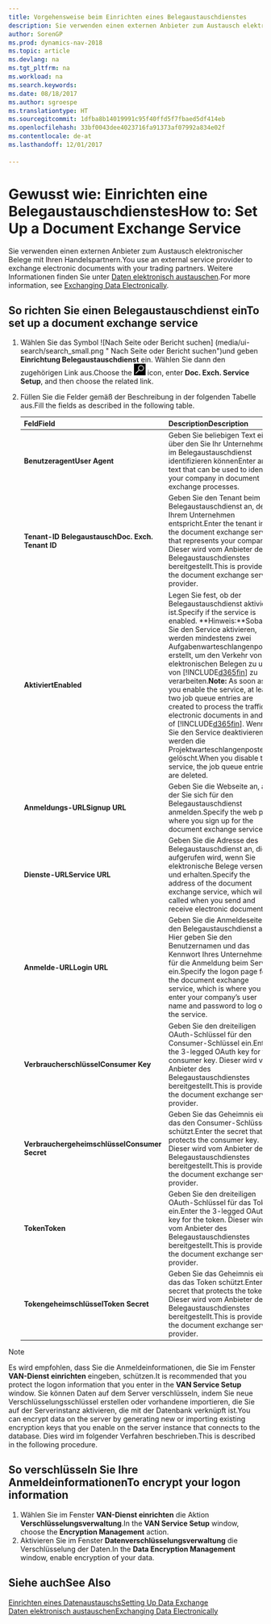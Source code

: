 ```yaml
---
title: Vorgehensweise beim Einrichten eines Belegaustauschdienstes
description: Sie verwenden einen externen Anbieter zum Austausch elektronischer Belege mit Ihren Handelspartnern.
author: SorenGP
ms.prod: dynamics-nav-2018
ms.topic: article
ms.devlang: na
ms.tgt_pltfrm: na
ms.workload: na
ms.search.keywords: 
ms.date: 08/18/2017
ms.author: sgroespe
ms.translationtype: HT
ms.sourcegitcommit: 1dfba8b14019991c95f40ffd5f7fbaed5df414eb
ms.openlocfilehash: 33bf0043dee4023716fa91373af07992a834e02f
ms.contentlocale: de-at
ms.lasthandoff: 12/01/2017

---
```

# <a name="how-to-set-up-a-document-exchange-service"></a><span data-ttu-id="0f799-103">Gewusst wie: Einrichten eine Belegaustauschdienstes</span><span class="sxs-lookup"><span data-stu-id="0f799-103">How to: Set Up a Document Exchange Service</span></span>
<span data-ttu-id="0f799-104">Sie verwenden einen externen Anbieter zum Austausch elektronischer Belege mit Ihren Handelspartnern.</span><span class="sxs-lookup"><span data-stu-id="0f799-104">You use an external service provider to exchange electronic documents with your trading partners.</span></span> <span data-ttu-id="0f799-105">Weitere Informationen finden Sie unter [Daten elektronisch austauschen](across-data-exchange.md).</span><span class="sxs-lookup"><span data-stu-id="0f799-105">For more information, see [Exchanging Data Electronically](across-data-exchange.md).</span></span>  

## <a name="to-set-up-a-document-exchange-service"></a><span data-ttu-id="0f799-106">So richten Sie einen Belegaustauschdienst ein</span><span class="sxs-lookup"><span data-stu-id="0f799-106">To set up a document exchange service</span></span>  
1. <span data-ttu-id="0f799-107">Wählen Sie das Symbol ![Nach Seite oder Bericht suchen] (media/ui-search/search_small.png " Nach Seite oder Bericht suchen")und geben **Einrichtung Belegaustauschdienst** ein. Wählen Sie dann den zugehörigen Link aus.</span><span class="sxs-lookup"><span data-stu-id="0f799-107">Choose the ![Search for Page or Report](media/ui-search/search_small.png "Search for Page or Report icon") icon, enter **Doc. Exch. Service Setup**, and then choose the related link.</span></span>  
2. <span data-ttu-id="0f799-108">Füllen Sie die Felder gemäß der Beschreibung in der folgenden Tabelle aus.</span><span class="sxs-lookup"><span data-stu-id="0f799-108">Fill the fields as described in the following table.</span></span>  

    |<span data-ttu-id="0f799-109">Feld</span><span class="sxs-lookup"><span data-stu-id="0f799-109">Field</span></span>|<span data-ttu-id="0f799-110">Description</span><span class="sxs-lookup"><span data-stu-id="0f799-110">Description</span></span>|  
    |---------------------------------|---------------------------------------|  
    |<span data-ttu-id="0f799-111">**Benutzeragent**</span><span class="sxs-lookup"><span data-stu-id="0f799-111">**User Agent**</span></span>|<span data-ttu-id="0f799-112">Geben Sie beliebigen Text ein, über den Sie Ihr Unternehmen im Belegaustauschdienst identifizieren können</span><span class="sxs-lookup"><span data-stu-id="0f799-112">Enter any text that can be used to identify your company in document exchange processes.</span></span>|  
    |<span data-ttu-id="0f799-113">**Tenant-ID Belegaustausch**</span><span class="sxs-lookup"><span data-stu-id="0f799-113">**Doc. Exch. Tenant ID**</span></span>|<span data-ttu-id="0f799-114">Geben Sie den Tenant beim Belegaustauschdienst an, der Ihrem Unternehmen entspricht.</span><span class="sxs-lookup"><span data-stu-id="0f799-114">Enter the tenant in the document exchange service that represents your company.</span></span> <span data-ttu-id="0f799-115">Dieser wird vom Anbieter des Belegaustauschdienstes bereitgestellt.</span><span class="sxs-lookup"><span data-stu-id="0f799-115">This is provided by the document exchange service provider.</span></span>|  
    |<span data-ttu-id="0f799-116">**Aktiviert**</span><span class="sxs-lookup"><span data-stu-id="0f799-116">**Enabled**</span></span>|<span data-ttu-id="0f799-117">Legen Sie fest, ob der Belegaustauschdienst aktiviert ist.</span><span class="sxs-lookup"><span data-stu-id="0f799-117">Specify if the service is enabled.</span></span> <span data-ttu-id="0f799-118">**Hinweis:**Sobald Sie den Service aktivieren, werden mindestens zwei Aufgabenwarteschlangenposten erstellt, um den Verkehr von elektronischen Belegen zu und von [!INCLUDE[d365fin](includes/d365fin_md.md)] zu verarbeiten.</span><span class="sxs-lookup"><span data-stu-id="0f799-118">**Note:**  As soon as you enable the service, at least two job queue entries are created to process the traffic of electronic documents in and out of [!INCLUDE[d365fin](includes/d365fin_md.md)].</span></span> <span data-ttu-id="0f799-119">Wenn Sie den Service deaktivieren, werden die Projektwarteschlangenposten gelöscht.</span><span class="sxs-lookup"><span data-stu-id="0f799-119">When you disable the service, the job queue entries are deleted.</span></span>|  
    |<span data-ttu-id="0f799-120">**Anmeldungs-URL**</span><span class="sxs-lookup"><span data-stu-id="0f799-120">**Signup URL**</span></span>|<span data-ttu-id="0f799-121">Geben Sie die Webseite an, auf der Sie sich für den Belegaustauschdienst anmelden.</span><span class="sxs-lookup"><span data-stu-id="0f799-121">Specify the web page where you sign up for the document exchange service.</span></span>|  
    |<span data-ttu-id="0f799-122">**Dienste-URL**</span><span class="sxs-lookup"><span data-stu-id="0f799-122">**Service URL**</span></span>|<span data-ttu-id="0f799-123">Geben Sie die Adresse des Belegaustauschdienst an, die aufgerufen wird, wenn Sie elektronische Belege versenden und erhalten.</span><span class="sxs-lookup"><span data-stu-id="0f799-123">Specify the address of the document exchange service, which will be called when you send and receive electronic documents.</span></span>|  
    |<span data-ttu-id="0f799-124">**Anmelde-URL**</span><span class="sxs-lookup"><span data-stu-id="0f799-124">**Login URL**</span></span>|<span data-ttu-id="0f799-125">Geben Sie die Anmeldeseite für den Belegaustauschdienst an. Hier geben Sie den Benutzernamen und das Kennwort Ihres Unternehmens für die Anmeldung beim Service ein.</span><span class="sxs-lookup"><span data-stu-id="0f799-125">Specify the logon page for the document exchange service, which is where you enter your company’s user name and password to log on to the service.</span></span>|  
    |<span data-ttu-id="0f799-126">**Verbraucherschlüssel**</span><span class="sxs-lookup"><span data-stu-id="0f799-126">**Consumer Key**</span></span>|<span data-ttu-id="0f799-127">Geben Sie den dreiteiligen OAuth-Schlüssel für den Consumer-Schlüssel ein.</span><span class="sxs-lookup"><span data-stu-id="0f799-127">Enter the 3-legged OAuth key for the consumer key.</span></span> <span data-ttu-id="0f799-128">Dieser wird vom Anbieter des Belegaustauschdienstes bereitgestellt.</span><span class="sxs-lookup"><span data-stu-id="0f799-128">This is provided by the document exchange service provider.</span></span>|  
    |<span data-ttu-id="0f799-129">**Verbrauchergeheimschlüssel**</span><span class="sxs-lookup"><span data-stu-id="0f799-129">**Consumer Secret**</span></span>|<span data-ttu-id="0f799-130">Geben Sie das Geheimnis ein, das den Consumer-Schlüssel schützt.</span><span class="sxs-lookup"><span data-stu-id="0f799-130">Enter the secret that protects the consumer key.</span></span> <span data-ttu-id="0f799-131">Dieser wird vom Anbieter des Belegaustauschdienstes bereitgestellt.</span><span class="sxs-lookup"><span data-stu-id="0f799-131">This is provided by the document exchange service provider.</span></span>|  
    |<span data-ttu-id="0f799-132">**Token**</span><span class="sxs-lookup"><span data-stu-id="0f799-132">**Token**</span></span>|<span data-ttu-id="0f799-133">Geben Sie den dreiteiligen OAuth-Schlüssel für das Token ein.</span><span class="sxs-lookup"><span data-stu-id="0f799-133">Enter the 3-legged OAuth key for the token.</span></span> <span data-ttu-id="0f799-134">Dieser wird vom Anbieter des Belegaustauschdienstes bereitgestellt.</span><span class="sxs-lookup"><span data-stu-id="0f799-134">This is provided by the document exchange service provider.</span></span>|  
    |<span data-ttu-id="0f799-135">**Tokengeheimschlüssel**</span><span class="sxs-lookup"><span data-stu-id="0f799-135">**Token Secret**</span></span>|<span data-ttu-id="0f799-136">Geben Sie das Geheimnis ein, das das Token schützt.</span><span class="sxs-lookup"><span data-stu-id="0f799-136">Enter the secret that protects the token.</span></span> <span data-ttu-id="0f799-137">Dieser wird vom Anbieter des Belegaustauschdienstes bereitgestellt.</span><span class="sxs-lookup"><span data-stu-id="0f799-137">This is provided by the document exchange service provider.</span></span>|  

> [!NOTE]  
>  <span data-ttu-id="0f799-138">Es wird empfohlen, dass Sie die Anmeldeinformationen, die Sie im Fenster **VAN-Dienst einrichten** eingeben, schützen.</span><span class="sxs-lookup"><span data-stu-id="0f799-138">It is recommended that you protect the logon information that you enter in the **VAN Service Setup** window.</span></span> <span data-ttu-id="0f799-139">Sie können Daten auf dem Server verschlüsseln, indem Sie neue Verschlüsselungsschlüssel erstellen oder vorhandene importieren, die Sie auf der Serverinstanz aktivieren, die mit der Datenbank verknüpft ist.</span><span class="sxs-lookup"><span data-stu-id="0f799-139">You can encrypt data on the server by generating new or importing existing encryption keys that you enable on the server instance that connects to the database.</span></span> <span data-ttu-id="0f799-140">Dies wird im folgender Verfahren beschrieben.</span><span class="sxs-lookup"><span data-stu-id="0f799-140">This is described in the following procedure.</span></span>  

## <a name="to-encrypt-your-logon-information"></a><span data-ttu-id="0f799-141">So verschlüsseln Sie Ihre Anmeldeinformationen</span><span class="sxs-lookup"><span data-stu-id="0f799-141">To encrypt your logon information</span></span>  
1. <span data-ttu-id="0f799-142">Wählen Sie im Fenster **VAN-Dienst einrichten** die Aktion **Verschlüsselungsverwaltung**.</span><span class="sxs-lookup"><span data-stu-id="0f799-142">In the **VAN Service Setup** window, choose the **Encryption Management** action.</span></span>  
2. <span data-ttu-id="0f799-143">Aktivieren Sie im Fenster **Datenverschlüsselungsverwaltung** die Verschlüsselung der Daten.</span><span class="sxs-lookup"><span data-stu-id="0f799-143">In the **Data Encryption Management** window, enable encryption of your data.</span></span> <!--For more information, see [Manage Data Encryption](../manage-data-encryption.md).-->  

## <a name="see-also"></a><span data-ttu-id="0f799-144">Siehe auch</span><span class="sxs-lookup"><span data-stu-id="0f799-144">See Also</span></span>  
[<span data-ttu-id="0f799-145">Einrichten eines Datenaustauschs</span><span class="sxs-lookup"><span data-stu-id="0f799-145">Setting Up Data Exchange</span></span>](across-set-up-data-exchange.md)  
[<span data-ttu-id="0f799-146">Daten elektronisch austauschen</span><span class="sxs-lookup"><span data-stu-id="0f799-146">Exchanging Data Electronically</span></span>](across-data-exchange.md)


